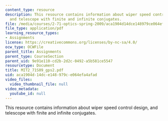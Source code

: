 ```yaml
---
content_type: resource
description: This resource contains information about wiper speed control design,
  and telescope with finite and infinite conjugates.
file: /media/courses/2-71-optics-spring-2009/aca1904d14dce148979ce064efa4afad_MIT2_71S09_gps2.pdf
file_type: application/pdf
learning_resource_types:
- Assignments
license: https://creativecommons.org/licenses/by-nc-sa/4.0/
ocw_type: OCWFile
parent_title: Assignments
parent_type: CourseSection
parent_uid: 9e91e110-cd2b-2d2c-0492-a5b581ce5547
resourcetype: Document
title: MIT2_71S09_gps2.pdf
uid: aca1904d-14dc-e148-979c-e064efa4afad
video_files:
  video_thumbnail_file: null
video_metadata:
  youtube_id: null
---
```

This resource contains information about wiper speed control design, and telescope with finite and infinite conjugates.